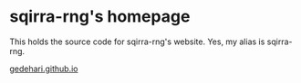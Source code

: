 # sqirra-rng's homepage

This holds the source code for sqirra-rng's website. Yes, my alias is sqirra-rng.

[gedehari.github.io](https://gedehari.github.io/)
